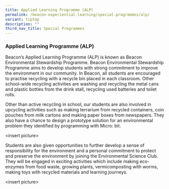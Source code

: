 ```yaml
---
title: Applied Learning Programme (ALP)
permalink: /beacon-experiential-learning/special-programmes/alp/
variant: tiptap
description: ""
third_nav_title: Special Programmes
---
```

<h3>Applied Learning Programme (ALP)</h3><p>Beacon’s Applied Learning Programme (ALP) is known as Beacon Environmental Stewardship Programme. Beacon Environmental Stewardship Programme aims to develop students with strong commitment to improve the environment in our community. In Beacon, all students are encouraged to practise recycling with a recycle bin placed in each classroom. Other school-wide recycling activities are washing and recycling the metal cans and plastic bottles from the drink stall, recycling used batteries and toilet rolls.</p><p>Other than active recycling in school, our students are also involved in upcycling activities such as making terrarium from recycled containers, coin pouches from milk cartons and making paper boxes from newspapers. They also have a chance to design a prototype solution for an environmental problem they identified by programming with Micro: bit.</p><p></p><p>&lt;insert picture&gt;</p><p></p><p>Students are also given opportunities to further develop a sense of responsibility for the environment and a personal commitment to protect and preserve the environment by joining the Environmental Science Club. They will be engaged in exciting activities which include making eco-enzymes from food waste, growing plants, vermicomposting with worms, making toys with recycled materials and learning journeys.</p><p>&lt;insert picture&gt;</p><p></p>